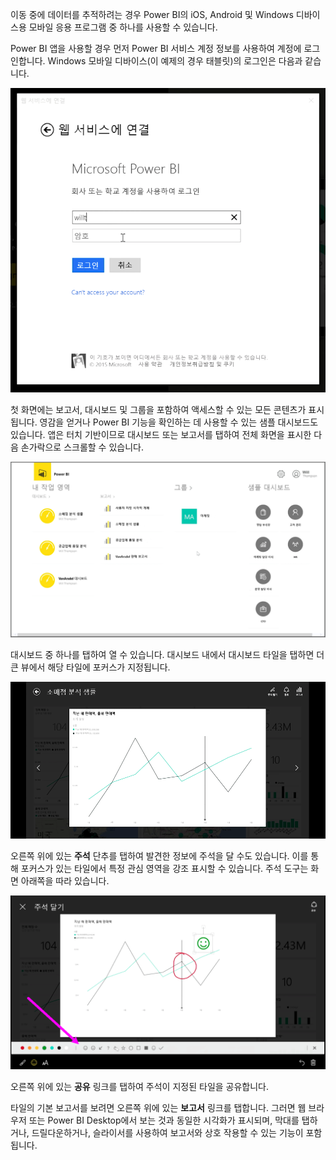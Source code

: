 이동 중에 데이터를 추적하려는 경우 Power BI의 iOS, Android 및 Windows 디바이스용 모바일 응용 프로그램 중 하나를 사용할 수 있습니다.

Power BI 앱을 사용할 경우 먼저 Power BI 서비스 계정 정보를 사용하여 계정에 로그인합니다. Windows 모바일 디바이스(이 예제의 경우 태블릿)의 로그인은 다음과 같습니다.

![](media/4-4a-power-bi-mobile/4-4a_1.png)

첫 화면에는 보고서, 대시보드 및 그룹을 포함하여 액세스할 수 있는 모든 콘텐츠가 표시됩니다. 영감을 얻거나 Power BI 기능을 확인하는 데 사용할 수 있는 샘플 대시보드도 있습니다. 앱은 터치 기반이므로 대시보드 또는 보고서를 탭하여 전체 화면을 표시한 다음 손가락으로 스크롤할 수 있습니다.

![](media/4-4a-power-bi-mobile/4-4a_1a.png)

대시보드 중 하나를 탭하여 열 수 있습니다. 대시보드 내에서 대시보드 타일을 탭하면 더 큰 뷰에서 해당 타일에 포커스가 지정됩니다.

![](media/4-4a-power-bi-mobile/4-4a_2.png)

오른쪽 위에 있는 **주석** 단추를 탭하여 발견한 정보에 주석을 달 수도 있습니다. 이를 통해 포커스가 있는 타일에서 특정 관심 영역을 강조 표시할 수 있습니다. 주석 도구는 화면 아래쪽을 따라 있습니다.

![](media/4-4a-power-bi-mobile/4-4a_3.png)

오른쪽 위에 있는 **공유** 링크를 탭하여 주석이 지정된 타일을 공유합니다.

타일의 기본 보고서를 보려면 오른쪽 위에 있는 **보고서** 링크를 탭합니다. 그러면 웹 브라우저 또는 Power BI Desktop에서 보는 것과 동일한 시각화가 표시되며, 막대를 탭하거나, 드릴다운하거나, 슬라이서를 사용하여 보고서와 상호 작용할 수 있는 기능이 포함됩니다.

